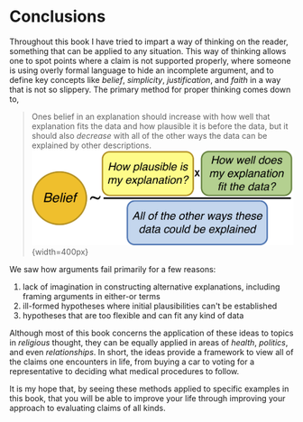 # Conclusions

Throughout this book I have tried to impart a way of thinking on the reader, something that can be applied to any situation.  This way of thinking allows one to spot points where a claim is not supported properly, where someone is using overly formal language to hide an incomplete argument, and to define key concepts like *belief*, *simplicity*, *justification*, and *faith* in a way that is not so slippery.  The primary method for proper thinking comes down to,

> Ones belief in an explanation should increase with how well that explanation fits the data and how plausible it is before the data, but it should also *decrease* with all of the other ways the data can be explained by other descriptions. 
>  ![](../images/bayes1.png){width=400px}

We saw how arguments fail primarily for a few reasons:

1. lack of imagination in constructing alternative explanations, including framing arguments in either-or terms
2. ill-formed hypotheses where initial plausibilities can't be established
3. hypotheses that are too flexible and can fit any kind of data

Although most of this book concerns the application of these ideas to topics in *religious* thought, they can be equally applied in areas of *health*, *politics*, and even *relationships*.  In short, the ideas provide a framework to view all of the claims one encounters in life, from buying a car to voting for a representative to deciding what medical procedures to follow.  

It is my hope that, by seeing these methods applied to specific examples in this book, that you will be able to improve your life through improving your approach to evaluating claims of all kinds.



